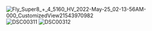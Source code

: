 ![Fly_Super8_+_4_5160_HV_2022-May-25_02-13-56AM-000_CustomizedView21543970982](https://user-images.githubusercontent.com/37383368/170179206-81c811a8-11d2-41a0-891c-77bf2e0df2f9.jpg)
![DSC00311](https://user-images.githubusercontent.com/37383368/170179242-740445eb-2a17-4b34-aa47-cd6184905a4b.jpg)
![DSC00312](https://user-images.githubusercontent.com/37383368/170179253-ac2bfff8-63de-4845-a693-58c003e66cce.jpg)
